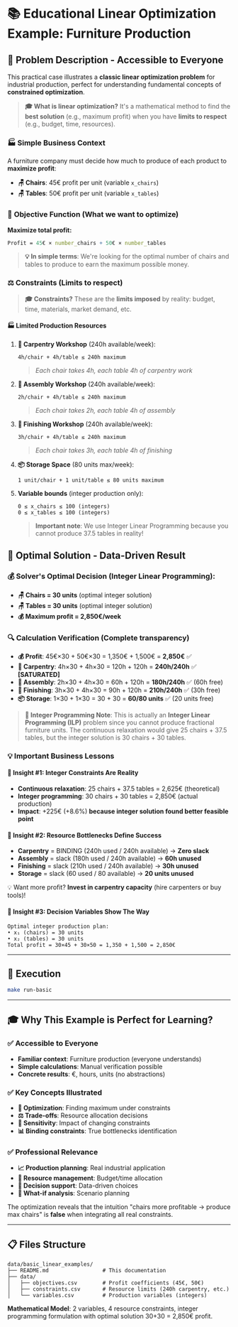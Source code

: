# 📚 Educational **Linear Optimization** Example: Furniture Production

## 🎯 **Problem Description - Accessible to Everyone**

This practical case illustrates a **classic linear optimization problem** for industrial production, perfect for understanding fundamental concepts of **constrained optimization**.

> **🎓 What is linear optimization?** It's a mathematical method to find the **best solution** (e.g., maximum profit) when you have **limits to respect** (e.g., budget, time, resources).

### 🏭 **Simple Business Context**

A furniture company must decide how much to produce of each product to **maximize profit**:
- **🪑 Chairs**: 45€ profit per unit (variable `x_chairs`)
- **🪑 Tables**: 50€ profit per unit (variable `x_tables`)

### 🎯 **Objective Function** (What we want to optimize)
**Maximize total profit:**
```mathematica
Profit = 45€ × number_chairs + 50€ × number_tables
```

> **💡 In simple terms**: We're looking for the optimal number of chairs and tables to produce to earn the maximum possible money.

### ⚖️ **Constraints** (Limits to respect)

> **🎓 Constraints?** These are the **limits imposed** by reality: budget, time, materials, market demand, etc.

#### 🏭 **Limited Production Resources**

1. **🔨 Carpentry Workshop** (240h available/week):
   ```
   4h/chair + 4h/table ≤ 240h maximum
   ```
   > *Each chair takes 4h, each table 4h of carpentry work*

2. **🔧 Assembly Workshop** (240h available/week):
   ```
   2h/chair + 4h/table ≤ 240h maximum  
   ```
   > *Each chair takes 2h, each table 4h of assembly*

3. **🎨 Finishing Workshop** (240h available/week):
   ```
   3h/chair + 4h/table ≤ 240h maximum
   ```
   > *Each chair takes 3h, each table 4h of finishing*

4. **📦 Storage Space** (80 units max/week):
   ```
   1 unit/chair + 1 unit/table ≤ 80 units maximum
   ```

5. **Variable bounds** (integer production only):
   ```
   0 ≤ x_chairs ≤ 100 (integers)
   0 ≤ x_tables ≤ 100 (integers)
   ```
   > **Important note**: We use Integer Linear Programming because you cannot produce 37.5 tables in reality!

## 🎯 **Optimal Solution - Data-Driven Result**

### 💰 **Solver's Optimal Decision (Integer Linear Programming):**
- **🪑 Chairs = 30 units** (optimal integer solution)
- **🪑 Tables = 30 units** (optimal integer solution)  
- **💰 Maximum profit = 2,850€/week**

### 🔍 **Calculation Verification** (Complete transparency)
- **💰 Profit**: 45€×30 + 50€×30 = 1,350€ + 1,500€ = **2,850€** ✅
- **🔨 Carpentry**: 4h×30 + 4h×30 = 120h + 120h = **240h/240h** ✅ **[SATURATED]**
- **🔧 Assembly**: 2h×30 + 4h×30 = 60h + 120h = **180h/240h** ✅ (60h free)
- **🎨 Finishing**: 3h×30 + 4h×30 = 90h + 120h = **210h/240h** ✅ (30h free)
- **📦 Storage**: 1×30 + 1×30 = 30 + 30 = **60/80 units** ✅ (20 units free)

> **🔢 Integer Programming Note**: This is actually an **Integer Linear Programming (ILP)** problem since you cannot produce fractional furniture units. The continuous relaxation would give 25 chairs + 37.5 tables, but the integer solution is 30 chairs + 30 tables.

### 💡 **Important Business Lessons**

#### 🎯 **Insight #1: Integer Constraints Are Reality**
- **Continuous relaxation**: 25 chairs + 37.5 tables = 2,625€ (theoretical)
- **Integer programming**: 30 chairs + 30 tables = 2,850€ (actual production)
- **Impact**: +225€ (+8.6%) **because integer solution found better feasible point**

#### 🎯 **Insight #2: Resource Bottlenecks Define Success**
- **Carpentry** = BINDING (240h used / 240h available) → **Zero slack**
- **Assembly** = slack (180h used / 240h available) → **60h unused** 
- **Finishing** = slack (210h used / 240h available) → **30h unused**
- **Storage** = slack (60 used / 80 available) → **20 units unused**

💡 Want more profit? **Invest in carpentry capacity** (hire carpenters or buy tools)!

#### 🎯 **Insight #3: Decision Variables Show The Way**
```
Optimal integer production plan:
• x₁ (chairs) = 30 units
• x₂ (tables) = 30 units
Total profit = 30×45 + 30×50 = 1,350 + 1,500 = 2,850€
```

---

## 🚀 **Execution**

```bash
make run-basic
```

---

## 🎓 **Why This Example is Perfect for Learning?**

### ✅ **Accessible to Everyone**
- **Familiar context**: Furniture production (everyone understands)
- **Simple calculations**: Manual verification possible
- **Concrete results**: €, hours, units (no abstractions)

### ✅ **Key Concepts Illustrated**
- **🎯 Optimization**: Finding maximum under constraints
- **⚖️ Trade-offs**: Resource allocation decisions
- **🔄 Sensitivity**: Impact of changing constraints
- **📊 Binding constraints**: True bottlenecks identification

### ✅ **Professional Relevance**
- **📈 Production planning**: Real industrial application
- **💼 Resource management**: Budget/time allocation
- **🎯 Decision support**: Data-driven choices
- **🔄 What-if analysis**: Scenario planning

The optimization reveals that the intuition "chairs more profitable → produce max chairs" is **false** when integrating all real constraints.

---

## 📋 **Files Structure**

```
data/basic_linear_examples/
├── README.md                 # This documentation
├── data/
│   ├── objectives.csv        # Profit coefficients (45€, 50€)
│   ├── constraints.csv       # Resource limits (240h carpentry, etc.)
│   └── variables.csv         # Production variables (integers)
```

**Mathematical Model**: 2 variables, 4 resource constraints, integer programming formulation with optimal solution 30+30 = 2,850€ profit.